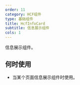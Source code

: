 ```yaml
---
order: 11
category: HCF组件
type: 基础组件
title: HcfInfoCard
subtitle: 信息展示组件
cols: 1
---
```


信息展示组件。

## 何时使用

- 当某个页面信息展示组件时使用。
